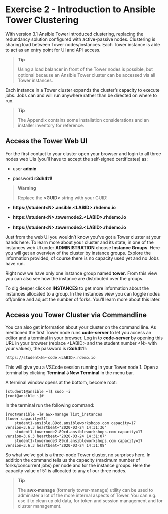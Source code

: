 # Exercise 2 - Introduction to Ansible Tower Clustering

With version 3.1 Ansible Tower introduced clustering, replacing the
redundancy solution configured with active-passive nodes. Clustering
is sharing load between Tower nodes/instances. Each Tower instance is
able to act as an entry point for UI and API access.

> **Tip**
>
> Using a load balancer in front of the Tower nodes is
> possible, but optional because an Ansible Tower cluster can be
> accessed via all Tower instances.

Each instance in a Tower cluster expands the cluster’s capacity to
execute jobs. Jobs can and will run anywhere rather than be directed on
where to run.

> **Tip**
>
> The Appendix contains some installation considerations and an
> installer inventory for reference.

## Access the Tower Web UI

For the first contact to your cluster open your browser and login to all
three nodes web UIs (you’ll have to accept the self-signed certificates)
as:

  - user **admin**

  - password **r3dh4t1\!**

> **Warning**
>
> Replace the **&lt;GUID&gt;** string with your GUID\!

  - **https://student\<N>.ansible.\<LABID>.rhdemo.io**

  - **https://student\<N>.towernode2.\<LABID>.rhdemo.io**

  - **https://student\<N>.towernode3.\<LABID>.rhdemo.io**

Just from the web UI you wouldn’t know you’ve got a Tower cluster at
your hands here. To learn more about your cluster and its state, in one
of the instances web UI under **ADMINISTRATION** choose **Instance
Groups**. Here you will get an overview of the cluster by instance
groups. Explore the information provided, of course there is no capacity
used yet and no Jobs have run.

Right now we have only one instance group named **tower**. From this view you can also see how the instance are distributed over the groups.

To dig deeper click on **INSTANCES** to get more
information about the instances allocated to a group. In the instances
view you can toggle nodes off/online and adjust the number of forks.
You’ll learn more about this later.

## Access you Tower Cluster via Commandline

You can also get information about your cluster on the command line. As mentioned the first Tower node runs **code-server** to let you access an editor and a terminal in your browser. Log in to **code-server** by opening this URL in your browser (replace \<LABID> and the student number \<N> with your values), the password is **r3dh4t1!**:

    https://student<N>-code.<LABID>.rdemo.io

This will give you a VSCode session running in your Tower node 1. Open a terminal by clicking **Terminal->New Terminal** in the menu bar.

A terminal window opens at the bottom, become root:

    [student1@ansible ~]$ sudo -i
    [root@ansible ~]#

In the terminal run the following command:

    [root@ansible ~]# awx-manage list_instances
    [tower capacity=51]
        student1-ansible.89cd.ansibleworkshops.com capacity=17 version=3.6.3 heartbeat="2020-03-24 14:31:36"
        student1-towernode2.89cd.ansibleworkshops.com capacity=17 version=3.6.3 heartbeat="2020-03-24 14:31:07"
        student1-towernode3.89cd.ansibleworkshops.com capacity=17 version=3.6.3 heartbeat="2020-03-24 14:31:08"

So what we’ve got is a three-node Tower cluster, no surprises here. In
addition the command tells us the capacity (maximum number of
forks/concurrent jobs) per node and for the instance groups. Here the
capacity value of 51 is allocated to any of our three nodes.

> **Tip**
>
> The **awx-manage** (formerly tower-manage) utility can be used to
> administer a lot of the more internal aspects of Tower. You can e.g.
> use it to clean up old data, for token and session management and for
> cluster management.
